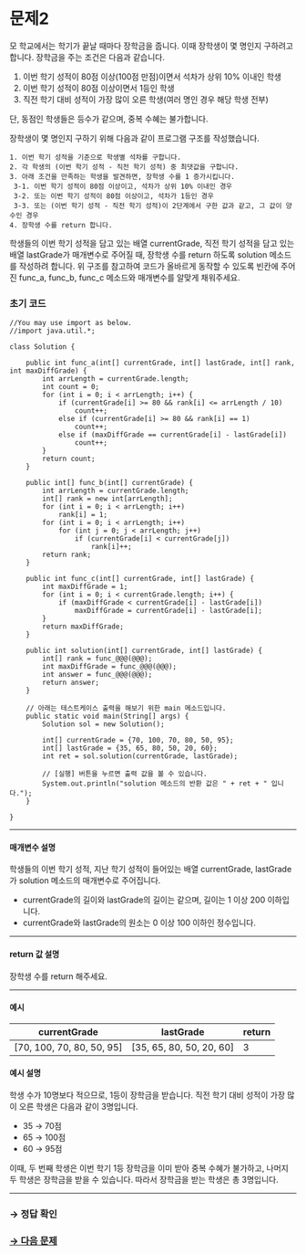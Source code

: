 # 문제2

모 학교에서는 학기가 끝날 때마다 장학금을 줍니다. 이때 장학생이 몇 명인지 구하려고 합니다. 장학금을 주는 조건은 다음과 같습니다.

1. 이번 학기 성적이 80점 이상(100점 만점)이면서 석차가 상위 10% 이내인 학생
2. 이번 학기 성적이 80점 이상이면서 1등인 학생
3. 직전 학기 대비 성적이 가장 많이 오른 학생(여러 명인 경우 해당 학생 전부)

단, 동점인 학생들은 등수가 같으며, 중복 수혜는 불가합니다.

장학생이 몇 명인지 구하기 위해 다음과 같이 프로그램 구조를 작성했습니다.

~~~
1. 이번 학기 성적을 기준으로 학생별 석차를 구합니다.
2. 각 학생의 (이번 학기 성적 - 직전 학기 성적) 중 최댓값을 구합니다.
3. 아래 조건을 만족하는 학생을 발견하면, 장학생 수를 1 증가시킵니다.
 3-1. 이번 학기 성적이 80점 이상이고, 석차가 상위 10% 이내인 경우
 3-2. 또는 이번 학기 성적이 80점 이상이고, 석차가 1등인 경우
 3-3. 또는 (이번 학기 성적 - 직전 학기 성적)이 2단계에서 구한 값과 같고, 그 값이 양수인 경우
4. 장학생 수를 return 합니다.
~~~

학생들의 이번 학기 성적을 담고 있는 배열 currentGrade, 직전 학기 성적을 담고 있는 배열 lastGrade가 매개변수로 주어질 때, 장학생 수를 return 하도록 solution 메소드를 작성하려 합니다. 위 구조를 참고하여 코드가 올바르게 동작할 수 있도록 빈칸에 주어진 func_a, func_b, func_c 메소드와 매개변수를 알맞게 채워주세요.

### 초기 코드

```
//You may use import as below.
//import java.util.*;

class Solution {

	public int func_a(int[] currentGrade, int[] lastGrade, int[] rank, int maxDiffGrade) {
	    int arrLength = currentGrade.length;
	    int count = 0;
	    for (int i = 0; i < arrLength; i++) {
	        if (currentGrade[i] >= 80 && rank[i] <= arrLength / 10)
	            count++;
	        else if (currentGrade[i] >= 80 && rank[i] == 1)
	            count++;
	        else if (maxDiffGrade == currentGrade[i] - lastGrade[i])
	            count++;
	    }
	    return count;
	}
	
	public int[] func_b(int[] currentGrade) {
	    int arrLength = currentGrade.length;
	    int[] rank = new int[arrLength];
	    for (int i = 0; i < arrLength; i++)
	        rank[i] = 1;
	    for (int i = 0; i < arrLength; i++) 
	        for (int j = 0; j < arrLength; j++) 
	            if (currentGrade[i] < currentGrade[j]) 
	                rank[i]++;
	    return rank;
	}
	
	public int func_c(int[] currentGrade, int[] lastGrade) {
	    int maxDiffGrade = 1;
	    for (int i = 0; i < currentGrade.length; i++) {
	        if (maxDiffGrade < currentGrade[i] - lastGrade[i])
	            maxDiffGrade = currentGrade[i] - lastGrade[i];
	    }
	    return maxDiffGrade;
	}
	
	public int solution(int[] currentGrade, int[] lastGrade) {
	    int[] rank = func_@@@(@@@);
	    int maxDiffGrade = func_@@@(@@@);
	    int answer = func_@@@(@@@);
	    return answer;
	}
	
	// 아래는 테스트케이스 출력을 해보기 위한 main 메소드입니다.
	public static void main(String[] args) {
		Solution sol = new Solution();
	
		int[] currentGrade = {70, 100, 70, 80, 50, 95};
		int[] lastGrade = {35, 65, 80, 50, 20, 60};
		int ret = sol.solution(currentGrade, lastGrade);
	
	    // [실행] 버튼을 누르면 출력 값을 볼 수 있습니다.
	    System.out.println("solution 메소드의 반환 값은 " + ret + " 입니다.");
	}

}
```

---

#### 매개변수 설명

학생들의 이번 학기 성적, 지난 학기 성적이 들어있는 배열 currentGrade, lastGrade가 solution 메소드의 매개변수로 주어집니다.
* currentGrade의 길이와 lastGrade의 길이는 같으며, 길이는 1 이상 200 이하입니다.
* currentGrade와 lastGrade의 원소는 0 이상 100 이하인 정수입니다.

---

#### return 값 설명

장학생 수를 return 해주세요.

---

#### 예시

| currentGrade | lastGrade | return |
|------------|------------|--------|
| [70, 100, 70, 80, 50, 95] | [35, 65, 80, 50, 20, 60] | 3 |

#### 예시 설명

학생 수가 10명보다 적으므로, 1등이 장학금을 받습니다. 
직전 학기 대비 성적이 가장 많이 오른 학생은 다음과 같이 3명입니다.

* 35 → 70점
* 65 → 100점
* 60 → 95점

이때, 두 번째 학생은 이번 학기 1등 장학금을 이미 받아 중복 수혜가 불가하고, 나머지 두 학생은 장학금을 받을 수 있습니다. 따라서 장학금을 받는 학생은 총 3명입니다.

---

### → 정답 확인

### [→ 다음 문제](../no_03/ "COS Pro 2급 Java 3차 3번 문제")
